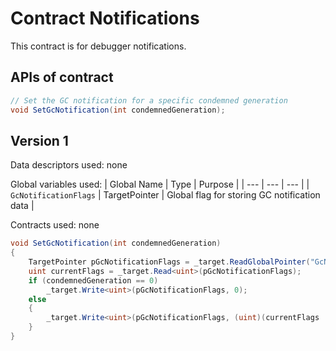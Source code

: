 # Contract Notifications

This contract is for debugger notifications.

## APIs of contract

``` csharp
// Set the GC notification for a specific condemned generation
void SetGcNotification(int condemnedGeneration);
```

## Version 1

Data descriptors used: none

Global variables used:
| Global Name | Type | Purpose |
| --- | --- | --- |
| `GcNotificationFlags` | TargetPointer | Global flag for storing GC notification data |

Contracts used: none

``` csharp
void SetGcNotification(int condemnedGeneration)
{
    TargetPointer pGcNotificationFlags = _target.ReadGlobalPointer("GcNotificationFlags");
    uint currentFlags = _target.Read<uint>(pGcNotificationFlags);
    if (condemnedGeneration == 0)
        _target.Write<uint>(pGcNotificationFlags, 0);
    else
    {
        _target.Write<uint>(pGcNotificationFlags, (uint)(currentFlags | condemnedGeneration));
    }
}
```
